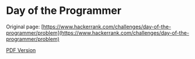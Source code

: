 # Day of the Programmer

Original page: [https://www.hackerrank.com/challenges/day-of-the-programmer/problem](https://www.hackerrank.com/challenges/day-of-the-programmer/problem)

[PDF Version](day-of-the-programmer.pdf)